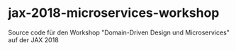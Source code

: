 # jax-2018-microservices-workshop
Source code für den Workshop "Domain-Driven Design und Microservices" auf der JAX 2018
